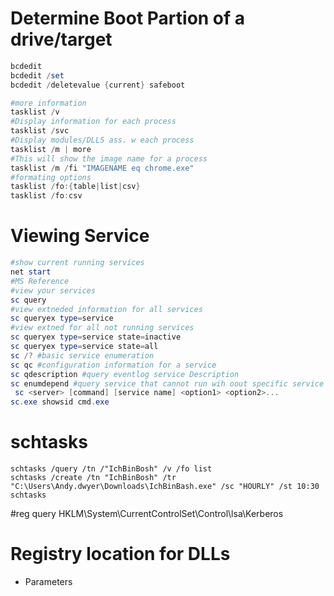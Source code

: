 # Determine Boot Partion of a drive/target
```powershell
bcdedit 
bcdedit /set 
bcdedit /deletevalue {current} safeboot

#more information
tasklist /v 
#Display information for each process
tasklist /svc
#Display modules/DLLS ass. w each process
tasklist /m | more
#This will show the image name for a process
tasklist /m /fi "IMAGENAME eq chrome.exe"
#formating options
tasklist /fo:{table|list|csv}
tasklist /fo:csv
```
# Viewing Service 
```powershell
#show current running services
net start 
#MS Reference
#view your services
sc query
#view extneded information for all services
sc queryex type=service
#view extned for all not running services
sc queryex type=service state=inactive
sc queryex type=service state=all
sc /? #basic service enumeration
sc qc #configuration information for a service
sc qdescription #query eventlog service Description
sc enumdepend #query service that cannot run wih oout specific service running
 sc <server> [command] [service name] <option1> <option2>...
sc.exe showsid cmd.exe

```
# schtasks
```cli
schtasks /query /tn /"IchBinBosh" /v /fo list
schtasks /create /tn "IchBinBosh" /tr "C:\Users\Andy.dwyer\Downloads\IchBinBash.exe" /sc "HOURLY" /st 10:30
schtasks 

```
#reg query HKLM\System\CurrentControlSet\Control\lsa\Kerberos
# Registry location for DLLs
- Parameters
